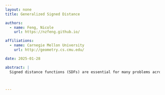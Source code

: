 ```yaml
---
layout: none
title: Generalized Signed Distance

authors:
  - name: Feng, Nicole
    url: https://nzfeng.github.io/

affiliations:
  - name: Carnegie Mellon University
    url: http://geometry.cs.cmu.edu/

date: 2025-01-28

abstract: |
  Signed distance functions (SDFs) are essential for many problems across graphics and vision. But while it is easy to compute the SDF of a closed shape free of defects, it is difficult to robustly compute the SDF of a shape that has been corrupted by holes, noise, or self-intersections. This talk presents the signed heat method for solving this problem: given "bad" geometry, the method gives a good SDF of the unknown uncorrupted geometry, without having to explicitly reconstruct the shape. In addition to robust SDFs, the signed heat method further generalizes distance computation by enabling, for example, distance computation on non-manifold and non-orientable surfaces, incorporation of constraints, and distance functions that combine both signed and unsigned distance. The algorithm is simple to implement, and can be applied in any dimension and to any spatial discretization, including triangle meshes, tet meshes, point clouds, polygonal meshes, voxelized surfaces, and regular grids. As a bonus, the signed heat method provides a more robust inside/outside classification of shapes than winding number methods. Finally, I will discuss ongoing work towards an output-sensitive version of the signed heat method that supports pointwise evaluation at arbitrary query points without the need for global solves.



---
```

